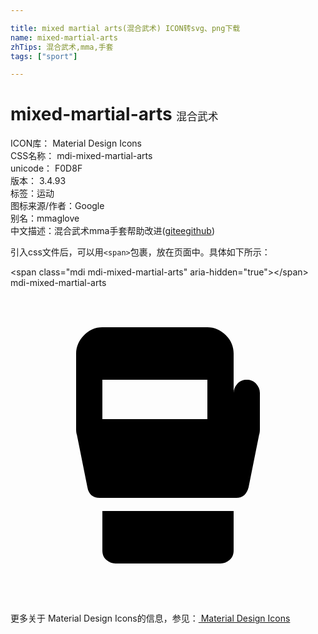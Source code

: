 ```yaml
---

title: mixed martial arts(混合武术) ICON转svg、png下载
name: mixed-martial-arts
zhTips: 混合武术,mma,手套
tags: ["sport"]

---
```


# mixed-martial-arts  <small style="font-size: 60%;font-weight: 100">混合武术</small>


<div class="detail-page">
<p>
<span>
ICON库：
<span class="badge-secondary badge">Material Design Icons</span> 
</span>
<br/>
<span>
CSS名称：
<span class="badge-secondary badge">mdi-mixed-martial-arts</span> 
</span>
<br/>
<span>
unicode：
<span class="badge-secondary badge">F0D8F</span> 
<copy-btn content='F0D8F' btn-title=""></copy-btn>
<copy-btn :content='String.fromCodePoint(parseInt("F0D8F", 16))' btn-title="复制U"></copy-btn>
</span>
<br/>
<span>
版本：
<span class="badge-secondary badge">3.4.93</span> 
</span><br/><span>标签：<span class="badge-light badge"><router-link to="/tags/sport.html">运动</router-link></span></span>
<br/>
<span>图标来源/作者：<span class="badge-light badge">Google</span></span> 
<br/>
<span>别名：<span class="badge-light badge">mma</span><span class="badge-light badge">glove</span></span><br/><span class="zh-detail">中文描述：<span class="badge-primary badge">混合武术</span><span class="badge-primary badge">mma</span><span class="badge-primary badge">手套</span><span class="help-link"><span>帮助改进</span>(<a href="https://gitee.com/liuwave/icon-helper/edit/master/json/material/mixed-martial-arts.json" target="_blank" rel="noopener noreferrer">gitee</a><a href="https://github.com/liuwave/icon-helper/edit/master/json/material/mixed-martial-arts.json" target="_blank" rel="noopener noreferrer">github</a></span>)</span><br/>
</p>
</div>
<div class="alert alert-dark">
  <i class="mdi mdi-mixed-martial-arts mdi-48px"></i>
  <i class="mdi mdi-mixed-martial-arts mdi-36px"></i>
  <i class="mdi mdi-mixed-martial-arts mdi-24px"></i>
  <i class="mdi mdi-mixed-martial-arts mdi-18px"></i>
</div>
<div>
  <p>引入css文件后，可以用<code>&lt;span&gt;</code>包裹，放在页面中。具体如下所示：    
  </p>
  <div class="alert alert-primary" style="font-size: 14px">
    &lt;span class="mdi mdi-mixed-martial-arts" aria-hidden="true"&gt;&lt;/span&gt;
    <copy-btn content='<span class="mdi mdi-mixed-martial-arts" aria-hidden="true"></span>'></copy-btn>
  </div>
  <div class="alert alert-secondary">
    <i class="mdi mdi-mixed-martial-arts"
    style="font-size: 24px"
    aria-hidden="true"></i> mdi-mixed-martial-arts
    <copy-btn content="mdi-mixed-martial-arts" btn-title="复制图标名称"></copy-btn>
  </div>
</div>
<div id="svg" class="svg-wrap">
<svg xmlns="http://www.w3.org/2000/svg" viewBox="0 0 24 24"><path d="M15,10V7H7V10H15M18,7C18.28,7 18.5,7.09 18.7,7.29C18.89,7.5 19,7.73 19,8V10.78C19,10.97 18.97,11.11 18.94,11.2L18.14,15.19C18,15.72 17.7,16 17.2,16H6.8C6.27,16 5.95,15.72 5.86,15.19L5.06,11.2C5.03,11.11 5,10.97 5,10.78V5C5,4.5 5.21,4 5.6,3.61C6,3.2 6.45,3 7,3H15C15.53,3 16,3.2 16.41,3.61C16.81,4 17,4.5 17,5V8C17,7.73 17.11,7.5 17.3,7.29C17.5,7.09 17.72,7 18,7M7,20V17H17V20C17,20.3 16.91,20.53 16.71,20.72C16.5,20.91 16.27,21 16,21H8C7.73,21 7.5,20.91 7.29,20.72C7.09,20.53 7,20.3 7,20Z" /></svg>
</div>
<detail full-name='mdi-mixed-martial-arts'></detail>
    
<div><p>更多关于 Material Design Icons的信息，参见：<a target="_blank" href="https://iconhelper.cn/material.html"> Material Design Icons</a>
</p></div>
